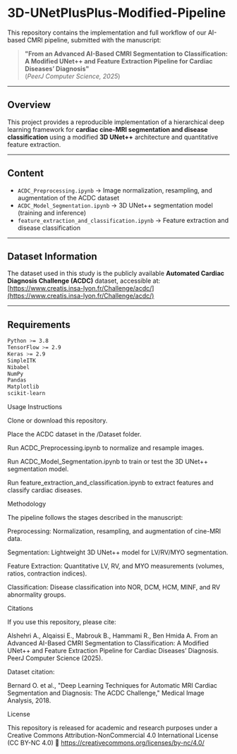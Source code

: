 # 3D-UNetPlusPlus-Modified-Pipeline

This repository contains the implementation and full workflow of our AI-based CMRI pipeline, submitted with the manuscript:

> **"From an Advanced AI-Based CMRI Segmentation to Classification: A Modified UNet++ and Feature Extraction Pipeline for Cardiac Diseases’ Diagnosis"**  
> (*PeerJ Computer Science, 2025*)

---

##  Overview
This project provides a reproducible implementation of a hierarchical deep learning framework for **cardiac cine-MRI segmentation and disease classification** using a modified **3D UNet++** architecture and quantitative feature extraction.

---

##  Content
- `ACDC_Preprocessing.ipynb` → Image normalization, resampling, and augmentation of the ACDC dataset  
- `ACDC_Model_Segmentation.ipynb` → 3D UNet++ segmentation model (training and inference)  
- `feature_extraction_and_classification.ipynb` → Feature extraction and disease classification  

---

##  Dataset Information
The dataset used in this study is the publicly available **Automated Cardiac Diagnosis Challenge (ACDC)** dataset, accessible at:  
 [https://www.creatis.insa-lyon.fr/Challenge/acdc/](https://www.creatis.insa-lyon.fr/Challenge/acdc/)

---

##  Requirements
```bash
Python >= 3.8  
TensorFlow >= 2.9  
Keras >= 2.9  
SimpleITK  
Nibabel  
NumPy  
Pandas  
Matplotlib  
scikit-learn  

```


Usage Instructions

Clone or download this repository.

Place the ACDC dataset in the /Dataset folder.

Run ACDC_Preprocessing.ipynb to normalize and resample images.

Run ACDC_Model_Segmentation.ipynb to train or test the 3D UNet++ segmentation model.

Run feature_extraction_and_classification.ipynb to extract features and classify cardiac diseases.

Methodology

The pipeline follows the stages described in the manuscript:

Preprocessing: Normalization, resampling, and augmentation of cine-MRI data.

Segmentation: Lightweight 3D UNet++ model for LV/RV/MYO segmentation.

Feature Extraction: Quantitative LV, RV, and MYO measurements (volumes, ratios, contraction indices).

Classification: Disease classification into NOR, DCM, HCM, MINF, and RV abnormality groups.

Citations

If you use this repository, please cite:

Alshehri A., Alqaissi E., Mabrouk B., Hammami R., Ben Hmida A.
From an Advanced AI-Based CMRI Segmentation to Classification: A Modified UNet++ and Feature Extraction Pipeline for Cardiac Diseases’ Diagnosis.
PeerJ Computer Science (2025).

Dataset citation:

Bernard O. et al., "Deep Learning Techniques for Automatic MRI Cardiac Segmentation and Diagnosis: The ACDC Challenge," Medical Image Analysis, 2018.

License

This repository is released for academic and research purposes under a
Creative Commons Attribution-NonCommercial 4.0 International License (CC BY-NC 4.0)
🔗 https://creativecommons.org/licenses/by-nc/4.0/
